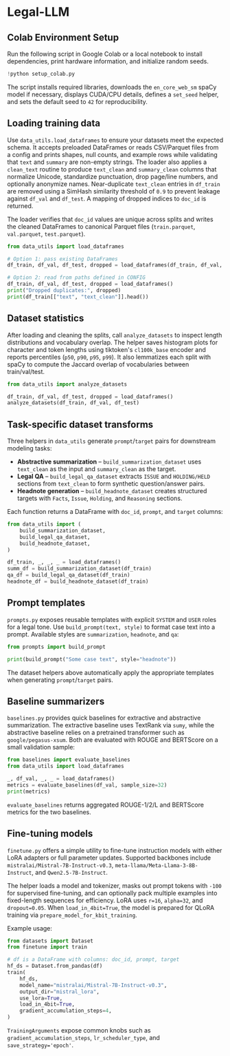 # Legal-LLM

## Colab Environment Setup

Run the following script in Google Colab or a local notebook to install dependencies,
print hardware information, and initialize random seeds.

```python
!python setup_colab.py
```

The script installs required libraries, downloads the `en_core_web_sm` spaCy model if
necessary, displays CUDA/CPU details, defines a `set_seed` helper, and sets the default
seed to `42` for reproducibility.

## Loading training data

Use `data_utils.load_dataframes` to ensure your datasets meet the expected schema. It
accepts preloaded DataFrames or reads CSV/Parquet files from a config and prints shapes,
null counts, and example rows while validating that `text` and `summary` are non-empty
strings. The loader also applies a `clean_text` routine to produce `text_clean` and
`summary_clean` columns that normalize Unicode, standardize punctuation, drop page/line
numbers, and optionally anonymize names. Near-duplicate `text_clean` entries in `df_train`
are removed using a SimHash similarity threshold of `0.9` to prevent leakage against
`df_val` and `df_test`. A mapping of dropped indices to `doc_id` is returned.

The loader verifies that `doc_id` values are unique across splits and writes the
cleaned DataFrames to canonical Parquet files (`train.parquet`, `val.parquet`,
`test.parquet`).

```python
from data_utils import load_dataframes

# Option 1: pass existing DataFrames
df_train, df_val, df_test, dropped = load_dataframes(df_train, df_val, df_test)

# Option 2: read from paths defined in CONFIG
df_train, df_val, df_test, dropped = load_dataframes()
print("Dropped duplicates:", dropped)
print(df_train[["text", "text_clean"]].head())
```

## Dataset statistics

After loading and cleaning the splits, call `analyze_datasets` to inspect length
distributions and vocabulary overlap. The helper saves histogram plots for character
and token lengths using tiktoken's `cl100k_base` encoder and reports percentiles
(`p50`, `p90`, `p95`, `p99`). It also lemmatizes each split with spaCy to compute the
Jaccard overlap of vocabularies between train/val/test.

```python
from data_utils import analyze_datasets

df_train, df_val, df_test, dropped = load_dataframes()
analyze_datasets(df_train, df_val, df_test)
```

## Task-specific dataset transforms

Three helpers in `data_utils` generate `prompt`/`target` pairs for downstream
modeling tasks:

- **Abstractive summarization** – `build_summarization_dataset` uses
  `text_clean` as the input and `summary_clean` as the target.
- **Legal QA** – `build_legal_qa_dataset` extracts `ISSUE` and `HOLDING/HELD`
  sections from `text_clean` to form synthetic question/answer pairs.
- **Headnote generation** – `build_headnote_dataset` creates structured targets
  with `Facts`, `Issue`, `Holding`, and `Reasoning` sections.

Each function returns a DataFrame with `doc_id`, `prompt`, and `target` columns:

```python
from data_utils import (
    build_summarization_dataset,
    build_legal_qa_dataset,
    build_headnote_dataset,
)

df_train, _, _, _ = load_dataframes()
summ_df = build_summarization_dataset(df_train)
qa_df = build_legal_qa_dataset(df_train)
headnote_df = build_headnote_dataset(df_train)
```

## Prompt templates

`prompts.py` exposes reusable templates with explicit `SYSTEM` and `USER` roles for a legal tone.
Use `build_prompt(text, style)` to format case text into a prompt. Available styles are `summarization`, `headnote`, and `qa`:

```python
from prompts import build_prompt

print(build_prompt("Some case text", style="headnote"))
```

The dataset helpers above automatically apply the appropriate templates when generating `prompt`/`target` pairs.

## Baseline summarizers

`baselines.py` provides quick baselines for extractive and abstractive summarization. The
extractive baseline uses TextRank via `sumy`, while the abstractive baseline relies on a
pretrained transformer such as `google/pegasus-xsum`. Both are evaluated with ROUGE and
BERTScore on a small validation sample:

```python
from baselines import evaluate_baselines
from data_utils import load_dataframes

_, df_val, _, _ = load_dataframes()
metrics = evaluate_baselines(df_val, sample_size=32)
print(metrics)
```

`evaluate_baselines` returns aggregated ROUGE-1/2/L and BERTScore metrics for the two
baselines.

## Fine-tuning models

`finetune.py` offers a simple utility to fine-tune instruction models with either LoRA adapters or full parameter updates. Supported backbones include `mistralai/Mistral-7B-Instruct-v0.3`, `meta-llama/Meta-Llama-3-8B-Instruct`, and `Qwen2.5-7B-Instruct`.

The helper loads a model and tokenizer, masks out prompt tokens with `-100` for supervised fine-tuning, and can optionally pack multiple examples into fixed-length sequences for efficiency. LoRA uses `r=16`, `alpha=32`, and `dropout=0.05`. When `load_in_4bit=True`, the model is prepared for QLoRA training via `prepare_model_for_kbit_training`.

Example usage:

```python
from datasets import Dataset
from finetune import train

# df is a DataFrame with columns: doc_id, prompt, target
hf_ds = Dataset.from_pandas(df)
train(
    hf_ds,
    model_name="mistralai/Mistral-7B-Instruct-v0.3",
    output_dir="mistral_lora",
    use_lora=True,
    load_in_4bit=True,
    gradient_accumulation_steps=4,
)
```

`TrainingArguments` expose common knobs such as `gradient_accumulation_steps`, `lr_scheduler_type`, and `save_strategy='epoch'`.
